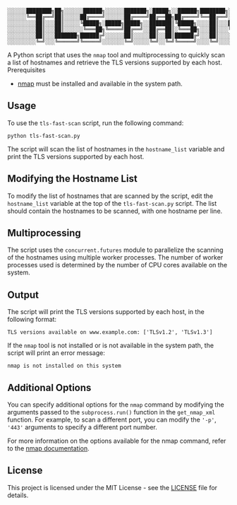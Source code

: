 ```
░░░░░░████████╗██╗░░░░░░██████╗░░░░░░███████╗░█████╗░░██████╗████████╗░░░░░░░██████╗░█████╗░░█████╗░███╗░░██╗░░░░░░
░░░░░░╚══██╔══╝██║░░░░░██╔════╝░░░░░░██╔════╝██╔══██╗██╔════╝╚══██╔══╝░░░░░░██╔════╝██╔══██╗██╔══██╗████╗░██║░░░░░░
░░░░░░░░░██║░░░██║░░░░░╚█████╗░█████╗█████╗░░███████║╚█████╗░░░░██║░░░█████╗╚█████╗░██║░░╚═╝███████║██╔██╗██║░░░░░░
░░░░░░░░░██║░░░██║░░░░░░╚═══██╗╚════╝██╔══╝░░██╔══██║░╚═══██╗░░░██║░░░╚════╝░╚═══██╗██║░░██╗██╔══██║██║╚████║░░░░░░
░░░░░░░░░██║░░░███████╗██████╔╝░░░░░░██║░░░░░██║░░██║██████╔╝░░░██║░░░░░░░░░██████╔╝╚█████╔╝██║░░██║██║░╚███║░░░░░░
░░░░░░░░░╚═╝░░░╚══════╝╚═════╝░░░░░░░╚═╝░░░░░╚═╝░░╚═╝╚═════╝░░░░╚═╝░░░░░░░░░╚═════╝░░╚════╝░╚═╝░░╚═╝╚═╝░░╚══╝░░░░░░
```

A Python script that uses the `nmap` tool and multiprocessing to quickly scan a list of hostnames and retrieve the TLS versions supported by each host.
Prerequisites

- [nmap](https://nmap.org/) must be installed and available in the system path.

## Usage

To use the `tls-fast-scan` script, run the following command:

```commandline
python tls-fast-scan.py
```

The script will scan the list of hostnames in the `hostname_list` variable and print the TLS versions supported by each host.

## Modifying the Hostname List

To modify the list of hostnames that are scanned by the script, edit the `hostname_list` variable at the top of the `tls-fast-scan.py` script. The list should contain the hostnames to be scanned, with one hostname per line.

## Multiprocessing

The script uses the `concurrent.futures` module to parallelize the scanning of the hostnames using multiple worker processes. The number of worker processes used is determined by the number of CPU cores available on the system.

## Output

The script will print the TLS versions supported by each host, in the following format:

```commandline
TLS versions available on www.example.com: ['TLSv1.2', 'TLSv1.3']
```

If the `nmap` tool is not installed or is not available in the system path, the script will print an error message:

```commandline
nmap is not installed on this system
```

## Additional Options

You can specify additional options for the `nmap` command by modifying the arguments passed to the `subprocess.run()` function in the `get_nmap_xml` function. For example, to scan a different port, you can modify the `'-p'`, `'443'` arguments to specify a different port number.

For more information on the options available for the nmap command, refer to the [nmap documentation](https://nmap.org/docs.html).

## License

This project is licensed under the MIT License - see the [LICENSE](./LICENSE) file for details.
